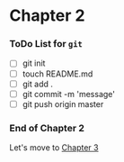 # Chapter 2

### ToDo List for `git`

- [ ] git init
- [ ] touch README.md
- [ ] git add .
- [ ] git commit -m 'message'
- [ ] git push origin master

### End of Chapter 2
Let's move to [Chapter 3](../chapter3)